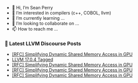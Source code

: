 - 👋 Hi, I’m Sean Perry
- 👀 I’m interested in compilers (c++, COBOL, llvm)
- 🌱 I’m currently learning ...
- 💞️ I’m looking to collaborate on ...
- 📫 How to reach me ...

<!---
s66perry/s66perry is a ✨ special ✨ repository because its `README.md` (this file) appears on your GitHub profile.
You can click the Preview link to take a look at your changes.
--->
### 📕 Latest LLVM Discourse Posts

<!-- DISCOURSE-LLVM:START -->
- [[RFC] Simplifying Dynamic Shared Memory Access in GPU](https://discourse.llvm.org/t/rfc-simplifying-dynamic-shared-memory-access-in-gpu/74559#post_18)
- [LLVM 17.0.4 Tagged](https://discourse.llvm.org/t/llvm-17-0-4-tagged/74547#post_6)
- [[RFC] Simplifying Dynamic Shared Memory Access in GPU](https://discourse.llvm.org/t/rfc-simplifying-dynamic-shared-memory-access-in-gpu/74559#post_17)
- [[RFC] Simplifying Dynamic Shared Memory Access in GPU](https://discourse.llvm.org/t/rfc-simplifying-dynamic-shared-memory-access-in-gpu/74559#post_16)
- [[RFC] Simplifying Dynamic Shared Memory Access in GPU](https://discourse.llvm.org/t/rfc-simplifying-dynamic-shared-memory-access-in-gpu/74559#post_15)
<!-- DISCOURSE-LLVM:END -->
